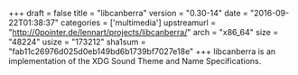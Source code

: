 +++
draft = false
title = "libcanberra"
version = "0.30-14"
date = "2016-09-22T01:38:37"
categories = ['multimedia']
upstreamurl = "http://0pointer.de/lennart/projects/libcanberra/"
arch = "x86_64"
size = "48224"
usize = "173212"
sha1sum = "fab11c26976d025d0eb149bd6b1739bf7027e18e"
+++
libcanberra is an implementation of the XDG Sound Theme and Name Specifications.